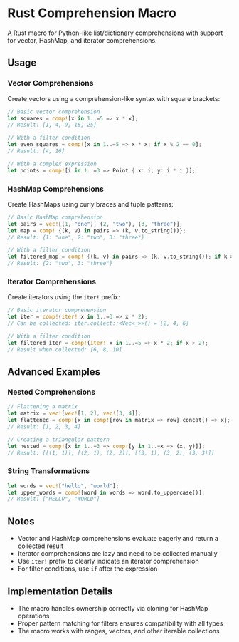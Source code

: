 # Rust Comprehension Macro

A Rust macro for Python-like list/dictionary comprehensions with support for vector, HashMap, and iterator comprehensions.

## Usage

### Vector Comprehensions

Create vectors using a comprehension-like syntax with square brackets:

```rust
// Basic vector comprehension
let squares = comp![x in 1..=5 => x * x];
// Result: [1, 4, 9, 16, 25]

// With a filter condition
let even_squares = comp![x in 1..=5 => x * x; if x % 2 == 0];
// Result: [4, 16]

// With a complex expression
let points = comp![i in 1..=3 => Point { x: i, y: i * i }];
```

### HashMap Comprehensions

Create HashMaps using curly braces and tuple patterns:

```rust
// Basic HashMap comprehension
let pairs = vec![(1, "one"), (2, "two"), (3, "three")];
let map = comp! {(k, v) in pairs => (k, v.to_string())};
// Result: {1: "one", 2: "two", 3: "three"}

// With a filter condition
let filtered_map = comp! {(k, v) in pairs => (k, v.to_string()); if k > 1};
// Result: {2: "two", 3: "three"}
```

### Iterator Comprehensions

Create iterators using the `iter!` prefix:

```rust
// Basic iterator comprehension
let iter = comp!(iter! x in 1..=3 => x * 2);
// Can be collected: iter.collect::<Vec<_>>() = [2, 4, 6]

// With a filter condition
let filtered_iter = comp!(iter! x in 1..=5 => x * 2; if x > 2);
// Result when collected: [6, 8, 10]
```

## Advanced Examples

### Nested Comprehensions

```rust
// Flattening a matrix
let matrix = vec![vec![1, 2], vec![3, 4]];
let flattened = comp![x in comp![row in matrix => row].concat() => x];
// Result: [1, 2, 3, 4]

// Creating a triangular pattern
let nested = comp![x in 1..=3 => comp![y in 1..=x => (x, y)]];
// Result: [[(1, 1)], [(2, 1), (2, 2)], [(3, 1), (3, 2), (3, 3)]]
```

### String Transformations

```rust
let words = vec!["hello", "world"];
let upper_words = comp![word in words => word.to_uppercase()];
// Result: ["HELLO", "WORLD"]
```

## Notes

- Vector and HashMap comprehensions evaluate eagerly and return a collected result
- Iterator comprehensions are lazy and need to be collected manually
- Use `iter!` prefix to clearly indicate an iterator comprehension
- For filter conditions, use `if` after the expression

## Implementation Details

- The macro handles ownership correctly via cloning for HashMap operations
- Proper pattern matching for filters ensures compatibility with all types
- The macro works with ranges, vectors, and other iterable collections
